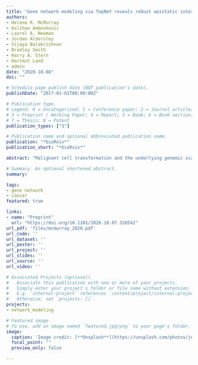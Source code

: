 ```yaml
---
title: "Gene network modeling via TopNet reveals robust epistatic interactions between functionally diverse tumor critical mediator genes."
authors:
- Helene R. McMurray
- Aslihan Ambeskovic
- Laurel A. Newman
- Jordan Aldersley
- Vijaya Balakrishnan
- Bradley Smith
- Harry A. Stern
- Hartmut Land
- admin
date: "2020-10-08"
doi: ""

# Schedule page publish date (NOT publication's date).
publishDate: "2017-01-01T00:00:00Z"

# Publication type.
# Legend: 0 = Uncategorized; 1 = Conference paper; 2 = Journal article;
# 3 = Preprint / Working Paper; 4 = Report; 5 = Book; 6 = Book section;
# 7 = Thesis; 8 = Patent
publication_types: ["3"]

# Publication name and optional abbreviated publication name.
publication: "*bioRxiv*"
publication_short: "*bioRxiv*"

abstract: "Malignant cell transformation and the underlying genomic scale reprogramming of gene expression require cooperation of multiple oncogenic mutations. Notably, this cooperation is reflected in the synergistic regulation of downstream genes, so-called cooperation response genes (CRGs). CRGs impact diverse hallmark features of cancer cells and are not known to be functionally connected. Yet, they act as critical mediators of the cancer phenotype at an unexpectedly high frequency of >50%, as indicated by genetic perturbations. Here we demonstrate that CRGs function within a network of strong genetic interdependencies that are critical to the robustness of the malignant state. Our approach, termed TopNet, utilizes attractor-based ternary network modeling that takes the novel approach of incorporating uncertainty in the underlying gene perturbation data and is capable of identifying non-linear gene interactions. TopNet reveals topological gene network architecture that effectively predicts previously unknown, functionally relevant epistatic gene interactions, and thus, among a broad range of applications, has utility for identification of non-mutant targets for cancer intervention."

# Summary. An optional shortened abstract.
summary: 

tags:
- gene network
- cancer
featured: true

links:
- name: "Preprint"
  url: "https://doi.org/10.1101/2020.10.07.328542"
url_pdf: 'files/mcmurray_2020.pdf'
url_code: ''
url_dataset: ''
url_poster: ''
url_project: ''
url_slides: ''
url_source: ''
url_video: ''

# Associated Projects (optional).
#   Associate this publication with one or more of your projects.
#   Simply enter your project's folder or file name without extension.
#   E.g. `internal-project` references `content/project/internal-project/index.md`.
#   Otherwise, set `projects: []`.
projects:
- network_modeling

# Featured image
# To use, add an image named `featured.jpg/png` to your page's folder. 
image:
  caption: 'Image credit: [**Unsplash**](https://unsplash.com/photos/jdD8gXaTZsc)'
  focal_point: ""
  preview_only: false

---
```



